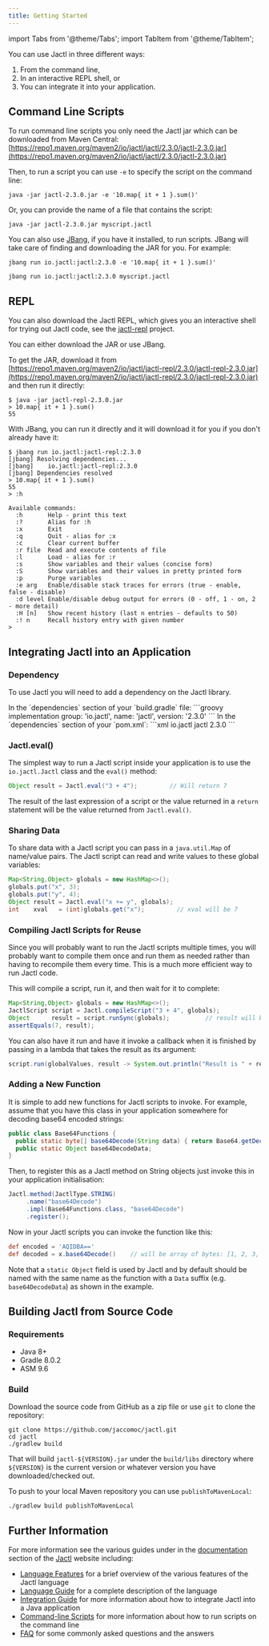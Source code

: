 ```yaml
---
title: Getting Started
---
```


import Tabs from '@theme/Tabs';
import TabItem from '@theme/TabItem';

You can use Jactl in three different ways:
1. From the command line,
2. In an interactive REPL shell, or
3. You can integrate it into your application.

## Command Line Scripts

To run command line scripts you only need the Jactl jar which can be downloaded from Maven Central:
[https://repo1.maven.org/maven2/io/jactl/jactl/2.3.0/jactl-2.3.0.jar](https://repo1.maven.org/maven2/io/jactl/jactl/2.3.0/jactl-2.3.0.jar)

Then, to run a script you can use `-e` to specify the script on the command line:
```shell
java -jar jactl-2.3.0.jar -e '10.map{ it + 1 }.sum()'
```
Or, you can provide the name of a file that contains the script:
```shell
java -jar jactl-2.3.0.jar myscript.jactl
```

You can also use [JBang](https://www.jbang.dev/), if you have it installed, to run scripts.
JBang will take care of finding and downloading the JAR for you.
For example:
```shell
jbang run io.jactl:jactl:2.3.0 -e '10.map{ it + 1 }.sum()'
```

```shell
jbang run io.jactl:jactl:2.3.0 myscript.jactl
```

## REPL

You can also download the Jactl REPL, which gives you an interactive shell for trying out Jactl code, see the
[jactl-repl](https://github.com/jaccomoc/jactl-repl) project.

You can either download the JAR or use JBang.

To get the JAR, download it from [https://repo1.maven.org/maven2/io/jactl/jactl-repl/2.3.0/jactl-repl-2.3.0.jar](https://repo1.maven.org/maven2/io/jactl/jactl-repl/2.3.0/jactl-repl-2.3.0.jar)
and then run it directly:
```shell
$ java -jar jactl-repl-2.3.0.jar
> 10.map{ it + 1 }.sum()
55
```

With JBang, you can run it directly and it will download it for you if you don't already have it:
```shell
$ jbang run io.jactl:jactl-repl:2.3.0
[jbang] Resolving dependencies...
[jbang]    io.jactl:jactl-repl:2.3.0
[jbang] Dependencies resolved
> 10.map{ it + 1 }.sum()
55
> :h

Available commands:
  :h       Help - print this text
  :?       Alias for :h
  :x       Exit
  :q       Quit - alias for :x
  :c       Clear current buffer
  :r file  Read and execute contents of file
  :l       Load - alias for :r
  :s       Show variables and their values (concise form)
  :S       Show variables and their values in pretty printed form
  :p       Purge variables
  :e arg   Enable/disable stack traces for errors (true - enable, false - disable)
  :d level Enable/disable debug output for errors (0 - off, 1 - on, 2 - more detail)
  :H [n]   Show recent history (last n entries - defaults to 50)
  :! n     Recall history entry with given number
>  
```

## Integrating Jactl into an Application

### Dependency

To use Jactl you will need to add a dependency on the Jactl library.

<Tabs>
<TabItem value="Gradle" label="Gradle" default>
In the `dependencies` section of your `build.gradle` file:
```groovy
implementation group: 'io.jactl', name: 'jactl', version: '2.3.0'
```
</TabItem>
<TabItem value="Maven" label="Maven">
In the `dependencies` section of your `pom.xml`:
```xml
<dependency>
 <groupId>io.jactl</groupId>
 <artifactId>jactl</artifactId>
 <version>2.3.0</version>
</dependency>
```
</TabItem>
</Tabs>

### Jactl.eval()

The simplest way to run a Jactl script inside your application is to use the `io.jactl.Jactl` class and the `eval()` method:
```java
Object result = Jactl.eval("3 + 4");         // Will return 7
```

The result of the last expression of a script or the value returned in a `return` statement
will be the value returned from `Jactl.eval()`.

### Sharing Data

To share data with a Jactl script you can pass in a `java.util.Map` of name/value pairs.
The Jactl script can read and write values to these global variables:
```java
Map<String,Object> globals = new HashMap<>();
globals.put("x", 3);
globals.put("y", 4);
Object result = Jactl.eval("x += y", globals);
int    xval   = (int)globals.get("x");         // xval will be 7 
```

### Compiling Jactl Scripts for Reuse

Since you will probably want to run the Jactl scripts multiple times, you will probably
want to compile them once and run them as needed rather than having to recompile them
every time.
This is a much more efficient way to run Jactl code.

This will compile a script, run it, and then wait for it to complete:
```java
Map<String,Object> globals = new HashMap<>();
JactlScript script = Jactl.compileScript("3 + 4", globals);
Object      result = script.runSync(globals);          // result will be 7
assertEquals(7, result);
```

You can also have it run and have it invoke a callback when it is finished by passing in a
lambda that takes the result as its argument:
```java
script.run(globalValues, result -> System.out.println("Result is " + result));
```

### Adding a New Function

It is simple to add new functions for Jactl scripts to invoke.
For example, assume that you have this class in your application somewhere for decoding base64
encoded strings:
```java
public class Base64Functions {
  public static byte[] base64Decode(String data) { return Base64.getDecoder().decode(data); }
  public static Object base64DecodeData;
}
```
Then, to register this as a Jactl method on String objects just invoke this in your application
initialisation:
```java
Jactl.method(JactlType.STRING)
     .name("base64Decode")
     .impl(Base64Functions.class, "base64Decode")
     .register();
```
Now in your Jactl scripts you can invoke the function like this:
```groovy
def encoded = 'AQIDBA=='
def decoded = x.base64Decode()    // will be array of bytes: [1, 2, 3, 4]
```

Note that a `static Object` field is used by Jactl and by default should be named with
the same name as the function with a `Data` suffix (e.g. `base64DecodeData`) as shown in the example.

## Building Jactl from Source Code

### Requirements

* Java 8+
* Gradle 8.0.2
* ASM 9.6

### Build

Download the source code from GitHub as a zip file or use `git` to clone the repository:
```shell
git clone https://github.com/jaccomoc/jactl.git
cd jactl
./gradlew build
```

That will build `jactl-${VERSION}.jar` under the `build/libs` directory where `${VERSION}` is the current version or
whatever version you have downloaded/checked out.

To push to your local Maven repository you can use `publishToMavenLocal`:
```shell
./gradlew build publishToMavenLocal
```

## Further Information

For more information see the various guides under in the [documentation](../docs/introduction) section
of the [Jactl](https://jactl.io) website including:
* [Language Features](language-features) for a brief overview of the various features of the Jactl language
* [Language Guide](language-guide) for a complete description of the language
* [Integration Guide](integration-guide/introduction) for more information about how to integrate Jactl into a Java application
* [Command-line Scripts](command-line-scripts) for more information about how to run scripts on the command line
* [FAQ](faq) for some commonly asked questions and the answers 

